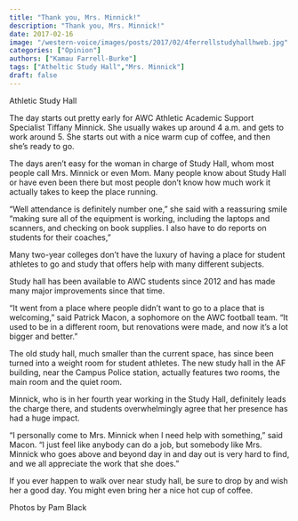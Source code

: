 ```yaml
---
title: "Thank you, Mrs. Minnick!"
description: "Thank you, Mrs. Minnick!"
date: 2017-02-16
image: "/western-voice/images/posts/2017/02/4ferrellstudyhallhweb.jpg"
categories: ["Opinion"]
authors: ["Kamau Farrell-Burke"]
tags: ["Atheltic Study Hall","Mrs. Minnick"]
draft: false
---
```

Athletic Study Hall

The day starts out pretty early for AWC Athletic Academic Support Specialist Tiffany Minnick. She usually wakes up around 4 a.m. and gets to work around 5. She starts out with a nice warm cup of coffee, and then she’s ready to go.

The days aren’t easy for the woman in charge of Study Hall, whom most people call Mrs. Minnick or even Mom. Many people know about Study Hall or have even been there but most people don’t know how much work it actually takes to keep the place running.

“Well attendance is definitely number one,” she said with a reassuring smile “making sure all of the equipment is working, including the laptops and scanners, and checking on book supplies. I also have to do reports on students for their coaches,”

Many two-year colleges don’t have the luxury of having a place for student athletes to go and study that offers help with many different subjects.

Study hall has been available to AWC students since 2012 and has made many major improvements since that time.

“It went from a place where people didn’t want to go to a place that is welcoming,” said Patrick Macon, a sophomore on the AWC football team. “It used to be in a different room, but renovations were made, and now it’s a lot bigger and better.”

The old study hall, much smaller than the current space, has since been turned into a weight room for student athletes. The new study hall in the AF building, near the Campus Police station, actually features two rooms, the main room and the quiet room.

Minnick, who is in her fourth year working in the Study Hall, definitely leads the charge there, and students overwhelmingly agree that her presence has had a huge impact.

“I personally come to Mrs. Minnick when I need help with something,” said Macon. “I just feel like anybody can do a job, but somebody like Mrs. Minnick who goes above and beyond day in and day out is very hard to find, and we all appreciate the work that she does.”

If you ever happen to walk over near study hall, be sure to drop by and wish her a good day. You might even bring her a nice hot cup of coffee.

Photos by Pam Black